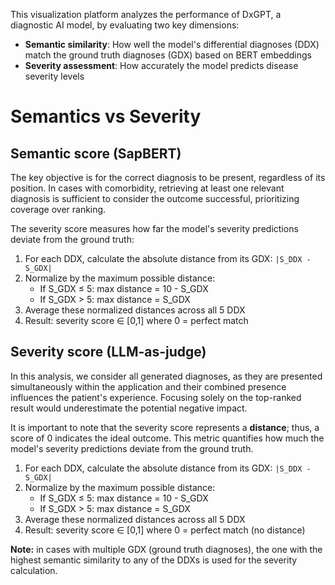 This visualization platform analyzes the performance of DxGPT, a diagnostic AI model, by evaluating two key dimensions:

- **Semantic similarity**: How well the model's differential diagnoses (DDX) match the ground truth diagnoses (GDX) based on BERT embeddings
- **Severity assessment**: How accurately the model predicts disease severity levels

# Semantics vs Severity

## Semantic score (SapBERT)

The key objective is for the correct diagnosis to be present, regardless of its position. In cases with comorbidity, retrieving at least one relevant diagnosis is sufficient to consider the outcome successful, prioritizing coverage over ranking.

The severity score measures how far the model's severity predictions deviate from the ground truth:

1. For each DDX, calculate the absolute distance from its GDX: `|S_DDX - S_GDX|`
2. Normalize by the maximum possible distance:
   - If S_GDX ≤ 5: max distance = 10 - S_GDX
   - If S_GDX > 5: max distance = S_GDX
3. Average these normalized distances across all 5 DDX
4. Result: severity score ∈ [0,1] where 0 = perfect match

## Severity score (LLM-as-judge)

In this analysis, we consider all generated diagnoses, as they are presented simultaneously within the application and their combined presence influences the patient's experience. Focusing solely on the top-ranked result would underestimate the potential negative impact.

It is important to note that the severity score represents a **distance**; thus, a score of 0 indicates the ideal outcome. This metric quantifies how much the model's severity predictions deviate from the ground truth.

1. For each DDX, calculate the absolute distance from its GDX: `|S_DDX - S_GDX|`
2. Normalize by the maximum possible distance:
   - If S_GDX ≤ 5: max distance = 10 - S_GDX
   - If S_GDX > 5: max distance = S_GDX
3. Average these normalized distances across all 5 DDX
4. Result: severity score ∈ [0,1] where 0 = perfect match (no distance)

**Note:** in cases with multiple GDX (ground truth diagnoses), the one with the highest semantic similarity to any of the DDXs is used for the severity calculation.